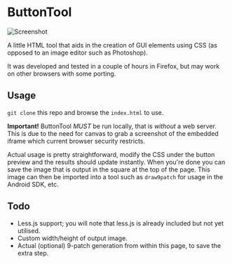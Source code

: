 ButtonTool
===

![Screenshot](https://github.com/ZaneA/ButtonTool/raw/screenshot.png "Screenshot")

A little HTML tool that aids in the creation of GUI elements using CSS (as opposed to an image editor such as Photoshop).

It was developed and tested in a couple of hours in Firefox, but may work on other browsers with some porting.

Usage
---

`git clone` this repo and browse the `index.html` to use.

**Important!** ButtonTool *MUST* be run locally, that is *without* a web server. This is due to the need for canvas to grab a screenshot of the embedded iframe which current browser security restricts.

Actual usage is pretty straightforward, modify the CSS under the button preview and the results should update instantly. When you're done you can save the image that is output in the square at the top of the page. This image can then be imported into a tool such as `draw9patch` for usage in the Android SDK, etc.

Todo
---

- Less.js support; you will note that less.js is already included but not yet utilised.
- Custom width/height of output image.
- Actual (optional) 9-patch generation from within this page, to save the extra step.
